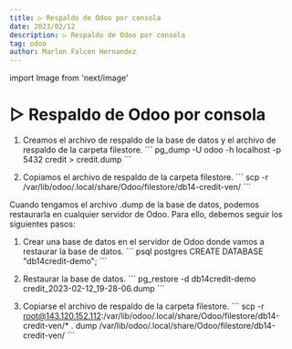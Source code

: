 ```yaml
---
title: ▷ Respaldo de Odoo por consola
date: 2023/02/12
description: ▷ Respaldo de Odoo por consola
tag: odoo
author: Marlon Falcon Hernandez
---
```

import Image from 'next/image'

# ▷ Respaldo de Odoo por consola
1. Creamos el archivo de respaldo de la base de datos y el archivo de respaldo de la carpeta filestore.
´´´
pg_dump -U odoo -h localhost -p 5432 credit > credit.dump
´´´

2. Copiamos el archivo de respaldo de la carpeta filestore.
´´´
scp -r
/var/lib/odoo/.local/share/Odoo/filestore/db14-credit-ven/
´´´

Cuando tengamos el archivo .dump de la base de datos, podemos restaurarla en cualquier servidor de Odoo. Para ello, debemos seguir los siguientes pasos:

1. Crear una base de datos en el servidor de Odoo donde vamos a restaurar la base de datos.
´´´
psql postgres
CREATE DATABASE "db14credit-demo";
´´´

2. Restaurar la base de datos.
´´´
pg_restore -d db14credit-demo credit_2023-02-12_19-28-06.dump
´´´

3. Copiarse el archivo de respaldo de la carpeta filestore.
´´´
scp -r root@143.120.152.112:/var/lib/odoo/.local/share/Odoo/filestore/db14-credit-ven/* .
dump
/var/lib/odoo/.local/share/Odoo/filestore/db14-credit-ven/
´´´